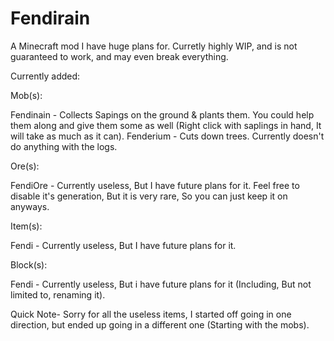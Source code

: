 # Fendirain

A Minecraft mod I have huge plans for. Curretly highly WIP, and is not guaranteed to work, and may even break everything.


Currently added:


Mob(s):

Fendinain - Collects Sapings on the ground & plants them. You could help them along and give them some as well (Right click with saplings in hand, It will take as much as it can).
Fenderium - Cuts down trees. Currently doesn't do anything with the logs.


Ore(s):

FendiOre - Currently useless, But I have future plans for it. Feel free to disable it's generation, But it is very rare, So you can just keep it on anyways.


Item(s):

Fendi - Currently useless, But I have future plans for it.


Block(s):

Fendi - Currently useless, But i have future plans for it (Including, But not limited to, renaming it).


Quick Note- Sorry for all the useless items, I started off going in one direction, but ended up going in a different one (Starting with the mobs).
